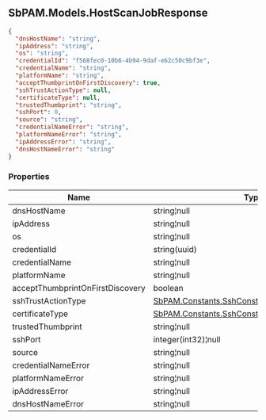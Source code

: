 
<h2 id="tocS_SbPAM.Models.HostScanJobResponse">SbPAM.Models.HostScanJobResponse</h2>

<a id="schemasbpam.models.hostscanjobresponse"></a>
<a id="schema_SbPAM.Models.HostScanJobResponse"></a>
<a id="tocSsbpam.models.hostscanjobresponse"></a>
<a id="tocssbpam.models.hostscanjobresponse"></a>

```json
{
  "dnsHostName": "string",
  "ipAddress": "string",
  "os": "string",
  "credentialId": "f568fec0-10b6-4b94-9daf-e62c50c9bf3e",
  "credentialName": "string",
  "platformName": "string",
  "acceptThumbprintOnFirstDiscovery": true,
  "sshTrustActionType": null,
  "certificateType": null,
  "trustedThumbprint": "string",
  "sshPort": 0,
  "source": "string",
  "credentialNameError": "string",
  "platformNameError": "string",
  "ipAddressError": "string",
  "dnsHostNameError": "string"
}

```

### Properties

|Name|Type|Required|Restrictions|Description|
|---|---|---|---|---|
|dnsHostName|string¦null|false|none|none|
|ipAddress|string¦null|false|none|none|
|os|string¦null|false|none|none|
|credentialId|string(uuid)|false|none|none|
|credentialName|string¦null|false|none|none|
|platformName|string¦null|false|none|none|
|acceptThumbprintOnFirstDiscovery|boolean|false|none|none|
|sshTrustActionType|[SbPAM.Constants.SshConstants+SshTrustActionType](#schemasbpam.constants.sshconstants+sshtrustactiontype)|false|none|none|
|certificateType|[SbPAM.Constants.SshConstants+CertificateType](#schemasbpam.constants.sshconstants+certificatetype)|false|none|none|
|trustedThumbprint|string¦null|false|none|none|
|sshPort|integer(int32)¦null|false|none|none|
|source|string¦null|false|none|none|
|credentialNameError|string¦null|false|none|none|
|platformNameError|string¦null|false|none|none|
|ipAddressError|string¦null|false|none|none|
|dnsHostNameError|string¦null|false|none|none|


